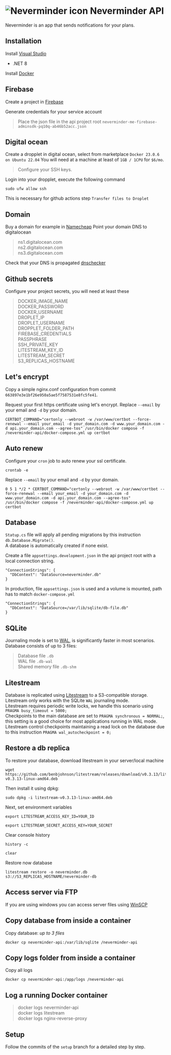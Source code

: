 # ![Neverminder icon](https://github.com/Dayonel/neverminder-api/assets/10290812/b64fdd09-5297-4cf5-bb68-3d7249a9c147) Neverminder API

Neverminder is an app that sends notifications for your plans.

## Installation

Install [Visual Studio](https://visualstudio.microsoft.com/downloads/)
 - .NET 8

Install [Docker](https://www.docker.com/products/docker-desktop/)

## Firebase
Create a project in [Firebase](https://firebase.com/)

Generate credentials for your service account
	
> Place the json file in the api project root `neverminder-me-firebase-adminsdk-pq10q-ab46b52acc.json`

## Digital ocean
Create a dropplet in digital ocean, select from marketplace `Docker 23.0.6 on Ubuntu 22.04`
You will need at a machine at least of `1GB / 1CPU` for `$6/mo`.
> Configure your SSH keys.

Login into your dropplet, execute the following command
```
sudo ufw allow ssh
```
This is necessary for github actions step `Transfer files to Droplet`

## Domain
Buy a domain for example in [Namecheap](https://www.namecheap.com/)
Point your domain DNS to digitalocean
> ns1.digitalocean.com\
> ns2.digitalocean.com\
> ns3.digitalocean.com

Check that your DNS is propagated [dnschecker](https://dnschecker.org/)

## Github secrets
Configure your project secrets, you will need at least these
> DOCKER_IMAGE_NAME\
> DOCKER_PASSWORD\
> DOCKER_USERNAME\
> DROPLET_IP\
> DROPLET_USERNAME\
> DROPPLET_FOLDER_PATH\
> FIREBASE_CREDENTIALS\
> PASSPHRASE\
> SSH_PRIVATE_KEY\
> LITESTREAM_KEY_ID\
> LITESTREAM_SECRET\
> S3_REPLICAS_HOSTNAME

## Let's encrypt
Copy a simple nginx.conf configuration from commit `663897e3e1bf26e950a5ae5f7587531e8fc5fe41`.

Request your first https certificate using let's encrypt.
Replace `--email` by your email and `-d` by your domain.
```
CERTBOT_COMMAND="certonly --webroot -w /var/www/certbot --force-renewal --email your_email -d your_domain.com -d www.your_domain.com -d api.your_domain.com --agree-tos" /usr/bin/docker compose -f /neverminder-api/docker-compose.yml up certbot
```

## Auto renew
Configure your `cron` job to auto renew your ssl certificate.
```
crontab -e
```

Replace `--email` by your email and `-d` by your domain.
```
0 5 1 */2 * CERTBOT_COMMAND="certonly --webroot -w /var/www/certbot --force-renewal --email your_email -d your_domain.com -d www.your_domain.com -d api.your_domain.com --agree-tos" /usr/bin/docker compose -f /neverminder-api/docker-compose.yml up certbot
```

## Database
`Statup.cs` file will apply all pending migrations by this instruction `db.Database.Migrate()`.\
A database is automatically created if none exist.

Create a file `appsettings.development.json` in the api project root with a local connection string.
```
"ConnectionStrings": {
  "DbContext": "DataSource=neverminder.db"
}
```

In production, file `appsettings.json` is used and a volume is mounted, path has to match `docker-compose.yml`
```
"ConnectionStrings": {
  "DbContext": "DataSource=/var/lib/sqlite/db-file.db"
}
```

## SQLite
Journaling mode is set to [WAL](https://www.sqlite.org/wal.html), is significantly faster in most scenarios.\
Database consists of up to 3 files:
> Database file `.db`\
> WAL file `.db-wal`\
> Shared memory file `.db-shm`

## Litestream
Database is replicated using [Litestream](https://litestream.io/) to a S3-compatible storage.\
Litestream only works with the SQLite `WAL` journaling mode.\
Litestream requires periodic write locks, we handle this scenario using `PRAGMA busy_timeout = 5000;`\
Checkpoints to the main database are set to `PRAGMA synchronous = NORMAL;`, this setting is a good choice for most applications running in WAL mode.\
Litestream control checkpoints maintaining a read lock on the database due to this instruction `PRAGMA wal_autocheckpoint = 0;`

## Restore a db replica
To restore your database, download litestream in your server/local machine
```
wget https://github.com/benbjohnson/litestream/releases/download/v0.3.13/litestream-v0.3.13-linux-amd64.deb
```

Then install it using dpkg:
```
sudo dpkg -i litestream-v0.3.13-linux-amd64.deb
```

Next, set environment variables
```
export LITESTREAM_ACCESS_KEY_ID=YOUR_ID
```
```
export LITESTREAM_SECRET_ACCESS_KEY=YOUR_SECRET
```

Clear console history
```
history -c
```
```
clear
```

Restore now database
```
litestream restore -o neverminder.db s3://S3_REPLICAS_HOSTNAME/neverminder-db
```

## Access server via FTP
If you are using windows you can access server files using [WinSCP](https://winscp.net/eng/download.php)

## Copy database from inside a container
Copy database: *up to 3 files*
```
docker cp neverminder-api:/var/lib/sqlite /neverminder-api
```

## Copy logs folder from inside a container
Copy all logs
```
docker cp neverminder-api:/app/logs /neverminder-api
```

## Log a running Docker container
> docker logs neverminder-api\
> docker logs litestream\
> docker logs nginx-reverse-proxy

## Setup
Follow the commits of the `setup` branch for a detailed step by step.